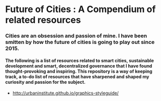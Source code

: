 # Future of Cities : A Compendium of related resources
### Cities are an obsession and passion of mine. I have been smitten by how the future of cities is going to play out since 2015. 

#### The following is a list of resources related to smart cities, sustainable development and smart, decentralized governance that I have found thought-provoking and inspiring. This repository is a way of keeping track, a to-do list of resources that have sharpened and shaped my curiosity and passion for the subject.

- http://urbaninstitute.github.io/graphics-styleguide/
